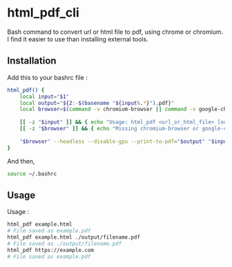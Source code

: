 # html_pdf_cli
Bash command to convert url or html file to pdf, using chrome or chromium. I find it easier to use than installing external tools.

## Installation

Add this to your bashrc file : 
```bash
html_pdf() {
    local input="$1"
    local output="${2:-$(basename "${input%.*}").pdf}"
    local browser=$(command -v chromium-browser || command -v google-chrome)
    
    [[ -z "$input" ]] && { echo "Usage: html_pdf <url_or_html_file> [output.pdf]"; return 1; }
    [[ -z "$browser" ]] && { echo "Missing chromium-browser or google-chrome"; return 1; }
    
    "$browser" --headless --disable-gpu --print-to-pdf="$output" "$input" 2>/dev/null && echo "File saved as $output" || { echo "Conversion failed"; return 1; }
}
```
And then, 
```bash
source ~/.bashrc
```

## Usage
Usage : 
```bash
html_pdf example.html
# File saved as example.pdf
html_pdf example.html ./output/filename.pdf
# File saved as ./output/filename.pdf
html_pdf https://example.com
# File saved as example.pdf
```

